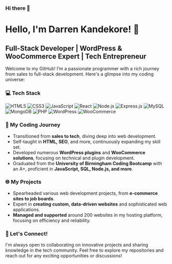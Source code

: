 ### Hi there 👋

# Hello, I'm Darren Kandekore! 👋

## Full-Stack Developer | WordPress & WooCommerce Expert | Tech Entrepreneur

Welcome to my GitHub! I'm a passionate programmer with a rich journey from sales to full-stack development. Here's a glimpse into my coding universe:

### 💻 Tech Stack

![HTML5](https://img.shields.io/badge/-HTML5-E34F26?style=flat&logo=html5&logoColor=white)
![CSS3](https://img.shields.io/badge/-CSS3-1572B6?style=flat&logo=css3)
![JavaScript](https://img.shields.io/badge/-JavaScript-F7DF1E?style=flat&logo=javascript&logoColor=black)
![React](https://img.shields.io/badge/-React-61DAFB?style=flat&logo=react&logoColor=black)
![Node.js](https://img.shields.io/badge/-Node.js-339933?style=flat&logo=nodedotjs&logoColor=white)
![Express.js](https://img.shields.io/badge/-Express.js-000000?style=flat&logo=express)
![MySQL](https://img.shields.io/badge/-MySQL-4479A1?style=flat&logo=mysql&logoColor=white)
![MongoDB](https://img.shields.io/badge/-MongoDB-47A248?style=flat&logo=mongodb&logoColor=white)
![PHP](https://img.shields.io/badge/-PHP-777BB4?style=flat&logo=php&logoColor=white)
![WordPress](https://img.shields.io/badge/-WordPress-21759B?style=flat&logo=wordpress&logoColor=white)
![WooCommerce](https://img.shields.io/badge/-WooCommerce-96588A?style=flat&logo=woocommerce&logoColor=white)

### 🚀 My Coding Journey

- Transitioned from **sales to tech**, diving deep into web development.
- Self-taught in **HTML, SEO**, and more, continuously expanding my skill set.
- Developed numerous **WordPress plugins** and **WooCommerce solutions**, focusing on technical and plugin development.
- Graduated from the **University of Birmingham Coding Bootcamp** with an A+, proficient in **JavaScript, SQL, Node.js, and more**.

### 🌐 My Projects

- Spearheaded various web development projects, from **e-commerce sites to job boards**.
- Expert in **creating custom, data-driven websites** and sophisticated web applications.
- **Managed and supported** around 200 websites in my hosting platform, focusing on efficiency and reliability.

### 🤝 Let's Connect!

I'm always open to collaborating on innovative projects and sharing knowledge in the tech community. Feel free to explore my repositories and reach out for any exciting opportunities or discussions!

